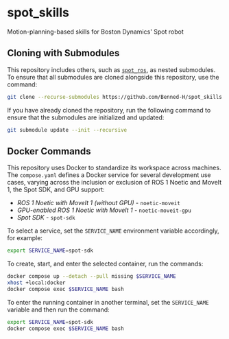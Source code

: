 # spot_skills

Motion-planning-based skills for Boston Dynamics' Spot robot

## Cloning with Submodules

This repository includes others, such as [`spot_ros`](https://github.com/heuristicus/spot_ros), as nested submodules. To ensure that all submodules are cloned alongside this repository, use the command:

```bash
git clone --recurse-submodules https://github.com/Benned-H/spot_skills.git
```

If you have already cloned the repository, run the following command to ensure that the submodules are initialized and updated:

```bash
git submodule update --init --recursive
```

## Docker Commands

This repository uses Docker to standardize its workspace across machines. The `compose.yaml` defines a Docker service for several development use cases, varying across the inclusion or exclusion of ROS 1 Noetic and MoveIt 1, the Spot SDK, and GPU support:
- *ROS 1 Noetic with MoveIt 1 (without GPU)* - `noetic-moveit`
- *GPU-enabled ROS 1 Noetic with MoveIt 1* - `noetic-moveit-gpu`
- *Spot SDK* - `spot-sdk`

To select a service, set the `SERVICE_NAME` environment variable accordingly, for example:

```bash
export SERVICE_NAME=spot-sdk
```

To create, start, and enter the selected container, run the commands:

```bash
docker compose up --detach --pull missing $SERVICE_NAME
xhost +local:docker
docker compose exec $SERVICE_NAME bash
```

To enter the running container in another terminal, set the `SERVICE_NAME` variable and then run the command:

```bash
export SERVICE_NAME=spot-sdk
docker compose exec $SERVICE_NAME bash
```

